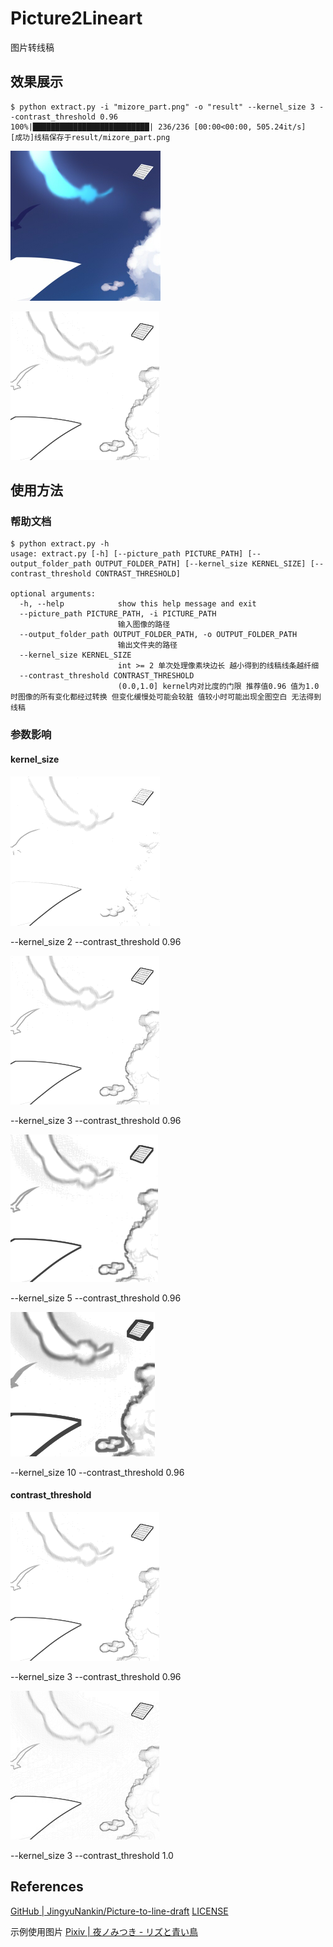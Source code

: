 # Picture2Lineart

图片转线稿

## 效果展示

```
$ python extract.py -i "mizore_part.png" -o "result" --kernel_size 3 --contrast_threshold 0.96
100%|██████████████████████████| 236/236 [00:00<00:00, 505.24it/s]
[成功]线稿保存于result/mizore_part.png
```

![](images/mizore_part.png)

![](images/mizore_part_3_0.96.png)

## 使用方法

### 帮助文档

```
$ python extract.py -h                                                                   
usage: extract.py [-h] [--picture_path PICTURE_PATH] [--output_folder_path OUTPUT_FOLDER_PATH] [--kernel_size KERNEL_SIZE] [--contrast_threshold CONTRAST_THRESHOLD]

optional arguments:
  -h, --help            show this help message and exit
  --picture_path PICTURE_PATH, -i PICTURE_PATH
                        输入图像的路径
  --output_folder_path OUTPUT_FOLDER_PATH, -o OUTPUT_FOLDER_PATH
                        输出文件夹的路径
  --kernel_size KERNEL_SIZE
                        int >= 2 单次处理像素块边长 越小得到的线稿线条越纤细
  --contrast_threshold CONTRAST_THRESHOLD
                        (0.0,1.0] kernel内对比度的门限 推荐值0.96 值为1.0时图像的所有变化都经过转换 但变化缓慢处可能会较脏 值较小时可能出现全图空白 无法得到线稿
```

### 参数影响

#### kernel_size

![](images/mizore_part_2_0.96.png)

--kernel_size 2 --contrast_threshold 0.96

![](images/mizore_part_3_0.96.png)

--kernel_size 3 --contrast_threshold 0.96

![](images/mizore_part_5_0.96.png)

--kernel_size 5 --contrast_threshold 0.96

![](images/mizore_part_10_0.96.png)

--kernel_size 10 --contrast_threshold 0.96

#### contrast_threshold

![](images/mizore_part_3_0.96.png)

--kernel_size 3 --contrast_threshold 0.96

![](images/mizore_part_3_1.0.png)

--kernel_size 3 --contrast_threshold 1.0

## References

[GitHub | JingyuNankin/Picture-to-line-draft](https://github.com/JingyuNankin/Picture-to-line-draft) [LICENSE](https://github.com/JingyuNankin/Picture-to-line-draft/issues/1)

示例使用图片 [Pixiv | 夜ノみつき - リズと青い鳥](https://www.pixiv.net/en/artworks/69081691)

